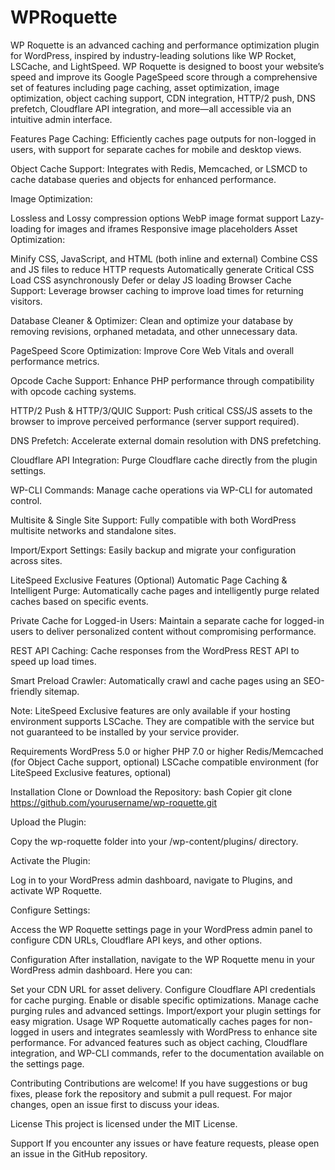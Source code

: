 # WPRoquette
WP Roquette is an advanced caching and performance optimization plugin for WordPress, inspired by industry-leading solutions like WP Rocket, LSCache, and LightSpeed. WP Roquette is designed to boost your website’s speed and improve its Google PageSpeed score through a comprehensive set of features including page caching, asset optimization, image optimization, object caching support, CDN integration, HTTP/2 push, DNS prefetch, Cloudflare API integration, and more—all accessible via an intuitive admin interface.

Features
Page Caching:
Efficiently caches page outputs for non-logged in users, with support for separate caches for mobile and desktop views.

Object Cache Support:
Integrates with Redis, Memcached, or LSMCD to cache database queries and objects for enhanced performance.

Image Optimization:

Lossless and Lossy compression options
WebP image format support
Lazy-loading for images and iframes
Responsive image placeholders
Asset Optimization:

Minify CSS, JavaScript, and HTML (both inline and external)
Combine CSS and JS files to reduce HTTP requests
Automatically generate Critical CSS
Load CSS asynchronously
Defer or delay JS loading
Browser Cache Support:
Leverage browser caching to improve load times for returning visitors.

Database Cleaner & Optimizer:
Clean and optimize your database by removing revisions, orphaned metadata, and other unnecessary data.

PageSpeed Score Optimization:
Improve Core Web Vitals and overall performance metrics.

Opcode Cache Support:
Enhance PHP performance through compatibility with opcode caching systems.

HTTP/2 Push & HTTP/3/QUIC Support:
Push critical CSS/JS assets to the browser to improve perceived performance (server support required).

DNS Prefetch:
Accelerate external domain resolution with DNS prefetching.

Cloudflare API Integration:
Purge Cloudflare cache directly from the plugin settings.

WP-CLI Commands:
Manage cache operations via WP-CLI for automated control.

Multisite & Single Site Support:
Fully compatible with both WordPress multisite networks and standalone sites.

Import/Export Settings:
Easily backup and migrate your configuration across sites.

LiteSpeed Exclusive Features (Optional)
Automatic Page Caching & Intelligent Purge:
Automatically cache pages and intelligently purge related caches based on specific events.

Private Cache for Logged-in Users:
Maintain a separate cache for logged-in users to deliver personalized content without compromising performance.

REST API Caching:
Cache responses from the WordPress REST API to speed up load times.

Smart Preload Crawler:
Automatically crawl and cache pages using an SEO-friendly sitemap.

Note: LiteSpeed Exclusive features are only available if your hosting environment supports LSCache. They are compatible with the service but not guaranteed to be installed by your service provider.

Requirements
WordPress 5.0 or higher
PHP 7.0 or higher
Redis/Memcached (for Object Cache support, optional)
LSCache compatible environment (for LiteSpeed Exclusive features, optional)

Installation
Clone or Download the Repository:
bash
Copier
git clone https://github.com/yourusername/wp-roquette.git

Upload the Plugin:

Copy the wp-roquette folder into your /wp-content/plugins/ directory.

Activate the Plugin:

Log in to your WordPress admin dashboard, navigate to Plugins, and activate WP Roquette.

Configure Settings:

Access the WP Roquette settings page in your WordPress admin panel to configure CDN URLs, Cloudflare API keys, and other options.

Configuration
After installation, navigate to the WP Roquette menu in your WordPress admin dashboard. Here you can:

Set your CDN URL for asset delivery.
Configure Cloudflare API credentials for cache purging.
Enable or disable specific optimizations.
Manage cache purging rules and advanced settings.
Import/export your plugin settings for easy migration.
Usage
WP Roquette automatically caches pages for non-logged in users and integrates seamlessly with WordPress to enhance site performance. For advanced features such as object caching, Cloudflare integration, and WP-CLI commands, refer to the documentation available on the settings page.

Contributing
Contributions are welcome! If you have suggestions or bug fixes, please fork the repository and submit a pull request. For major changes, open an issue first to discuss your ideas.

License
This project is licensed under the MIT License.

Support
If you encounter any issues or have feature requests, please open an issue in the GitHub repository.

